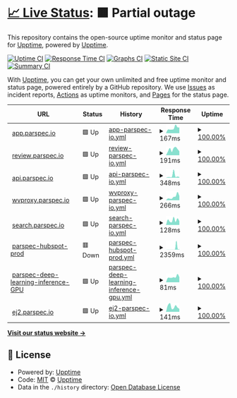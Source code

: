 # [📈 Live Status](https://upptime.github.io/upptime): <!--live status--> **🟧 Partial outage**

This repository contains the open-source uptime monitor and status page for [Upptime](https://upptime.js.org), powered by [Upptime](https://github.com/upptime/upptime).

[![Uptime CI](https://github.com/parikshit-parspec/upptime/workflows/Uptime%20CI/badge.svg)](https://github.com/parikshit-parspec/upptime/actions?query=workflow%3A%22Uptime+CI%22)
[![Response Time CI](https://github.com/parikshit-parspec/upptime/workflows/Response%20Time%20CI/badge.svg)](https://github.com/parikshit-parspec/upptime/actions?query=workflow%3A%22Response+Time+CI%22)
[![Graphs CI](https://github.com/parikshit-parspec/upptime/workflows/Graphs%20CI/badge.svg)](https://github.com/parikshit-parspec/upptime/actions?query=workflow%3A%22Graphs+CI%22)
[![Static Site CI](https://github.com/parikshit-parspec/upptime/workflows/Static%20Site%20CI/badge.svg)](https://github.com/parikshit-parspec/upptime/actions?query=workflow%3A%22Static+Site+CI%22)
[![Summary CI](https://github.com/parikshit-parspec/upptime/workflows/Summary%20CI/badge.svg)](https://github.com/parikshit-parspec/upptime/actions?query=workflow%3A%22Summary+CI%22)

With [Upptime](https://upptime.js.org), you can get your own unlimited and free uptime monitor and status page, powered entirely by a GitHub repository. We use [Issues](https://github.com/upptime/upptime/issues) as incident reports, [Actions](https://github.com/parikshit-parspec/upptime/actions) as uptime monitors, and [Pages](https://upptime.github.io/upptime) for the status page.

<!--start: status pages-->
<!-- This summary is generated by Upptime (https://github.com/upptime/upptime) -->
<!-- Do not edit this manually, your changes will be overwritten -->
<!-- prettier-ignore -->
| URL | Status | History | Response Time | Uptime |
| --- | ------ | ------- | ------------- | ------ |
| <img alt="" src="https://icons.duckduckgo.com/ip3/app.parspec.io.ico" height="13"> [app.parspec.io](https://app.parspec.io/) | 🟩 Up | [app-parspec-io.yml](https://github.com/parikshit-parspec/upptime/commits/HEAD/history/app-parspec-io.yml) | <details><summary><img alt="Response time graph" src="./graphs/app-parspec-io/response-time-week.png" height="20"> 167ms</summary><br><a href="https://parikshit-parspec.github.io/upptime/history/app-parspec-io"><img alt="Response time 269" src="https://img.shields.io/endpoint?url=https%3A%2F%2Fraw.githubusercontent.com%2Fparikshit-parspec%2Fupptime%2FHEAD%2Fapi%2Fapp-parspec-io%2Fresponse-time.json"></a><br><a href="https://parikshit-parspec.github.io/upptime/history/app-parspec-io"><img alt="24-hour response time 188" src="https://img.shields.io/endpoint?url=https%3A%2F%2Fraw.githubusercontent.com%2Fparikshit-parspec%2Fupptime%2FHEAD%2Fapi%2Fapp-parspec-io%2Fresponse-time-day.json"></a><br><a href="https://parikshit-parspec.github.io/upptime/history/app-parspec-io"><img alt="7-day response time 167" src="https://img.shields.io/endpoint?url=https%3A%2F%2Fraw.githubusercontent.com%2Fparikshit-parspec%2Fupptime%2FHEAD%2Fapi%2Fapp-parspec-io%2Fresponse-time-week.json"></a><br><a href="https://parikshit-parspec.github.io/upptime/history/app-parspec-io"><img alt="30-day response time 215" src="https://img.shields.io/endpoint?url=https%3A%2F%2Fraw.githubusercontent.com%2Fparikshit-parspec%2Fupptime%2FHEAD%2Fapi%2Fapp-parspec-io%2Fresponse-time-month.json"></a><br><a href="https://parikshit-parspec.github.io/upptime/history/app-parspec-io"><img alt="1-year response time 268" src="https://img.shields.io/endpoint?url=https%3A%2F%2Fraw.githubusercontent.com%2Fparikshit-parspec%2Fupptime%2FHEAD%2Fapi%2Fapp-parspec-io%2Fresponse-time-year.json"></a></details> | <details><summary><a href="https://parikshit-parspec.github.io/upptime/history/app-parspec-io">100.00%</a></summary><a href="https://parikshit-parspec.github.io/upptime/history/app-parspec-io"><img alt="All-time uptime 100.00%" src="https://img.shields.io/endpoint?url=https%3A%2F%2Fraw.githubusercontent.com%2Fparikshit-parspec%2Fupptime%2FHEAD%2Fapi%2Fapp-parspec-io%2Fuptime.json"></a><br><a href="https://parikshit-parspec.github.io/upptime/history/app-parspec-io"><img alt="24-hour uptime 100.00%" src="https://img.shields.io/endpoint?url=https%3A%2F%2Fraw.githubusercontent.com%2Fparikshit-parspec%2Fupptime%2FHEAD%2Fapi%2Fapp-parspec-io%2Fuptime-day.json"></a><br><a href="https://parikshit-parspec.github.io/upptime/history/app-parspec-io"><img alt="7-day uptime 100.00%" src="https://img.shields.io/endpoint?url=https%3A%2F%2Fraw.githubusercontent.com%2Fparikshit-parspec%2Fupptime%2FHEAD%2Fapi%2Fapp-parspec-io%2Fuptime-week.json"></a><br><a href="https://parikshit-parspec.github.io/upptime/history/app-parspec-io"><img alt="30-day uptime 100.00%" src="https://img.shields.io/endpoint?url=https%3A%2F%2Fraw.githubusercontent.com%2Fparikshit-parspec%2Fupptime%2FHEAD%2Fapi%2Fapp-parspec-io%2Fuptime-month.json"></a><br><a href="https://parikshit-parspec.github.io/upptime/history/app-parspec-io"><img alt="1-year uptime 100.00%" src="https://img.shields.io/endpoint?url=https%3A%2F%2Fraw.githubusercontent.com%2Fparikshit-parspec%2Fupptime%2FHEAD%2Fapi%2Fapp-parspec-io%2Fuptime-year.json"></a></details>
| <img alt="" src="https://icons.duckduckgo.com/ip3/review.parspec.io.ico" height="13"> [review.parspec.io](https://review.parspec.io/) | 🟩 Up | [review-parspec-io.yml](https://github.com/parikshit-parspec/upptime/commits/HEAD/history/review-parspec-io.yml) | <details><summary><img alt="Response time graph" src="./graphs/review-parspec-io/response-time-week.png" height="20"> 191ms</summary><br><a href="https://parikshit-parspec.github.io/upptime/history/review-parspec-io"><img alt="Response time 213" src="https://img.shields.io/endpoint?url=https%3A%2F%2Fraw.githubusercontent.com%2Fparikshit-parspec%2Fupptime%2FHEAD%2Fapi%2Freview-parspec-io%2Fresponse-time.json"></a><br><a href="https://parikshit-parspec.github.io/upptime/history/review-parspec-io"><img alt="24-hour response time 130" src="https://img.shields.io/endpoint?url=https%3A%2F%2Fraw.githubusercontent.com%2Fparikshit-parspec%2Fupptime%2FHEAD%2Fapi%2Freview-parspec-io%2Fresponse-time-day.json"></a><br><a href="https://parikshit-parspec.github.io/upptime/history/review-parspec-io"><img alt="7-day response time 191" src="https://img.shields.io/endpoint?url=https%3A%2F%2Fraw.githubusercontent.com%2Fparikshit-parspec%2Fupptime%2FHEAD%2Fapi%2Freview-parspec-io%2Fresponse-time-week.json"></a><br><a href="https://parikshit-parspec.github.io/upptime/history/review-parspec-io"><img alt="30-day response time 213" src="https://img.shields.io/endpoint?url=https%3A%2F%2Fraw.githubusercontent.com%2Fparikshit-parspec%2Fupptime%2FHEAD%2Fapi%2Freview-parspec-io%2Fresponse-time-month.json"></a><br><a href="https://parikshit-parspec.github.io/upptime/history/review-parspec-io"><img alt="1-year response time 213" src="https://img.shields.io/endpoint?url=https%3A%2F%2Fraw.githubusercontent.com%2Fparikshit-parspec%2Fupptime%2FHEAD%2Fapi%2Freview-parspec-io%2Fresponse-time-year.json"></a></details> | <details><summary><a href="https://parikshit-parspec.github.io/upptime/history/review-parspec-io">100.00%</a></summary><a href="https://parikshit-parspec.github.io/upptime/history/review-parspec-io"><img alt="All-time uptime 100.00%" src="https://img.shields.io/endpoint?url=https%3A%2F%2Fraw.githubusercontent.com%2Fparikshit-parspec%2Fupptime%2FHEAD%2Fapi%2Freview-parspec-io%2Fuptime.json"></a><br><a href="https://parikshit-parspec.github.io/upptime/history/review-parspec-io"><img alt="24-hour uptime 100.00%" src="https://img.shields.io/endpoint?url=https%3A%2F%2Fraw.githubusercontent.com%2Fparikshit-parspec%2Fupptime%2FHEAD%2Fapi%2Freview-parspec-io%2Fuptime-day.json"></a><br><a href="https://parikshit-parspec.github.io/upptime/history/review-parspec-io"><img alt="7-day uptime 100.00%" src="https://img.shields.io/endpoint?url=https%3A%2F%2Fraw.githubusercontent.com%2Fparikshit-parspec%2Fupptime%2FHEAD%2Fapi%2Freview-parspec-io%2Fuptime-week.json"></a><br><a href="https://parikshit-parspec.github.io/upptime/history/review-parspec-io"><img alt="30-day uptime 100.00%" src="https://img.shields.io/endpoint?url=https%3A%2F%2Fraw.githubusercontent.com%2Fparikshit-parspec%2Fupptime%2FHEAD%2Fapi%2Freview-parspec-io%2Fuptime-month.json"></a><br><a href="https://parikshit-parspec.github.io/upptime/history/review-parspec-io"><img alt="1-year uptime 100.00%" src="https://img.shields.io/endpoint?url=https%3A%2F%2Fraw.githubusercontent.com%2Fparikshit-parspec%2Fupptime%2FHEAD%2Fapi%2Freview-parspec-io%2Fuptime-year.json"></a></details>
| <img alt="" src="https://icons.duckduckgo.com/ip3/api.parspec.io.ico" height="13"> [api.parspec.io](https://api.parspec.io/health) | 🟩 Up | [api-parspec-io.yml](https://github.com/parikshit-parspec/upptime/commits/HEAD/history/api-parspec-io.yml) | <details><summary><img alt="Response time graph" src="./graphs/api-parspec-io/response-time-week.png" height="20"> 348ms</summary><br><a href="https://parikshit-parspec.github.io/upptime/history/api-parspec-io"><img alt="Response time 370" src="https://img.shields.io/endpoint?url=https%3A%2F%2Fraw.githubusercontent.com%2Fparikshit-parspec%2Fupptime%2FHEAD%2Fapi%2Fapi-parspec-io%2Fresponse-time.json"></a><br><a href="https://parikshit-parspec.github.io/upptime/history/api-parspec-io"><img alt="24-hour response time 136" src="https://img.shields.io/endpoint?url=https%3A%2F%2Fraw.githubusercontent.com%2Fparikshit-parspec%2Fupptime%2FHEAD%2Fapi%2Fapi-parspec-io%2Fresponse-time-day.json"></a><br><a href="https://parikshit-parspec.github.io/upptime/history/api-parspec-io"><img alt="7-day response time 348" src="https://img.shields.io/endpoint?url=https%3A%2F%2Fraw.githubusercontent.com%2Fparikshit-parspec%2Fupptime%2FHEAD%2Fapi%2Fapi-parspec-io%2Fresponse-time-week.json"></a><br><a href="https://parikshit-parspec.github.io/upptime/history/api-parspec-io"><img alt="30-day response time 279" src="https://img.shields.io/endpoint?url=https%3A%2F%2Fraw.githubusercontent.com%2Fparikshit-parspec%2Fupptime%2FHEAD%2Fapi%2Fapi-parspec-io%2Fresponse-time-month.json"></a><br><a href="https://parikshit-parspec.github.io/upptime/history/api-parspec-io"><img alt="1-year response time 381" src="https://img.shields.io/endpoint?url=https%3A%2F%2Fraw.githubusercontent.com%2Fparikshit-parspec%2Fupptime%2FHEAD%2Fapi%2Fapi-parspec-io%2Fresponse-time-year.json"></a></details> | <details><summary><a href="https://parikshit-parspec.github.io/upptime/history/api-parspec-io">100.00%</a></summary><a href="https://parikshit-parspec.github.io/upptime/history/api-parspec-io"><img alt="All-time uptime 99.94%" src="https://img.shields.io/endpoint?url=https%3A%2F%2Fraw.githubusercontent.com%2Fparikshit-parspec%2Fupptime%2FHEAD%2Fapi%2Fapi-parspec-io%2Fuptime.json"></a><br><a href="https://parikshit-parspec.github.io/upptime/history/api-parspec-io"><img alt="24-hour uptime 100.00%" src="https://img.shields.io/endpoint?url=https%3A%2F%2Fraw.githubusercontent.com%2Fparikshit-parspec%2Fupptime%2FHEAD%2Fapi%2Fapi-parspec-io%2Fuptime-day.json"></a><br><a href="https://parikshit-parspec.github.io/upptime/history/api-parspec-io"><img alt="7-day uptime 100.00%" src="https://img.shields.io/endpoint?url=https%3A%2F%2Fraw.githubusercontent.com%2Fparikshit-parspec%2Fupptime%2FHEAD%2Fapi%2Fapi-parspec-io%2Fuptime-week.json"></a><br><a href="https://parikshit-parspec.github.io/upptime/history/api-parspec-io"><img alt="30-day uptime 99.12%" src="https://img.shields.io/endpoint?url=https%3A%2F%2Fraw.githubusercontent.com%2Fparikshit-parspec%2Fupptime%2FHEAD%2Fapi%2Fapi-parspec-io%2Fuptime-month.json"></a><br><a href="https://parikshit-parspec.github.io/upptime/history/api-parspec-io"><img alt="1-year uptime 99.93%" src="https://img.shields.io/endpoint?url=https%3A%2F%2Fraw.githubusercontent.com%2Fparikshit-parspec%2Fupptime%2FHEAD%2Fapi%2Fapi-parspec-io%2Fuptime-year.json"></a></details>
| <img alt="" src="https://icons.duckduckgo.com/ip3/wvproxy.parspec.io.ico" height="13"> [wvproxy.parspec.io](http://wvproxy.parspec.io/) | 🟩 Up | [wvproxy-parspec-io.yml](https://github.com/parikshit-parspec/upptime/commits/HEAD/history/wvproxy-parspec-io.yml) | <details><summary><img alt="Response time graph" src="./graphs/wvproxy-parspec-io/response-time-week.png" height="20"> 266ms</summary><br><a href="https://parikshit-parspec.github.io/upptime/history/wvproxy-parspec-io"><img alt="Response time 280" src="https://img.shields.io/endpoint?url=https%3A%2F%2Fraw.githubusercontent.com%2Fparikshit-parspec%2Fupptime%2FHEAD%2Fapi%2Fwvproxy-parspec-io%2Fresponse-time.json"></a><br><a href="https://parikshit-parspec.github.io/upptime/history/wvproxy-parspec-io"><img alt="24-hour response time 324" src="https://img.shields.io/endpoint?url=https%3A%2F%2Fraw.githubusercontent.com%2Fparikshit-parspec%2Fupptime%2FHEAD%2Fapi%2Fwvproxy-parspec-io%2Fresponse-time-day.json"></a><br><a href="https://parikshit-parspec.github.io/upptime/history/wvproxy-parspec-io"><img alt="7-day response time 266" src="https://img.shields.io/endpoint?url=https%3A%2F%2Fraw.githubusercontent.com%2Fparikshit-parspec%2Fupptime%2FHEAD%2Fapi%2Fwvproxy-parspec-io%2Fresponse-time-week.json"></a><br><a href="https://parikshit-parspec.github.io/upptime/history/wvproxy-parspec-io"><img alt="30-day response time 303" src="https://img.shields.io/endpoint?url=https%3A%2F%2Fraw.githubusercontent.com%2Fparikshit-parspec%2Fupptime%2FHEAD%2Fapi%2Fwvproxy-parspec-io%2Fresponse-time-month.json"></a><br><a href="https://parikshit-parspec.github.io/upptime/history/wvproxy-parspec-io"><img alt="1-year response time 301" src="https://img.shields.io/endpoint?url=https%3A%2F%2Fraw.githubusercontent.com%2Fparikshit-parspec%2Fupptime%2FHEAD%2Fapi%2Fwvproxy-parspec-io%2Fresponse-time-year.json"></a></details> | <details><summary><a href="https://parikshit-parspec.github.io/upptime/history/wvproxy-parspec-io">100.00%</a></summary><a href="https://parikshit-parspec.github.io/upptime/history/wvproxy-parspec-io"><img alt="All-time uptime 99.97%" src="https://img.shields.io/endpoint?url=https%3A%2F%2Fraw.githubusercontent.com%2Fparikshit-parspec%2Fupptime%2FHEAD%2Fapi%2Fwvproxy-parspec-io%2Fuptime.json"></a><br><a href="https://parikshit-parspec.github.io/upptime/history/wvproxy-parspec-io"><img alt="24-hour uptime 100.00%" src="https://img.shields.io/endpoint?url=https%3A%2F%2Fraw.githubusercontent.com%2Fparikshit-parspec%2Fupptime%2FHEAD%2Fapi%2Fwvproxy-parspec-io%2Fuptime-day.json"></a><br><a href="https://parikshit-parspec.github.io/upptime/history/wvproxy-parspec-io"><img alt="7-day uptime 100.00%" src="https://img.shields.io/endpoint?url=https%3A%2F%2Fraw.githubusercontent.com%2Fparikshit-parspec%2Fupptime%2FHEAD%2Fapi%2Fwvproxy-parspec-io%2Fuptime-week.json"></a><br><a href="https://parikshit-parspec.github.io/upptime/history/wvproxy-parspec-io"><img alt="30-day uptime 100.00%" src="https://img.shields.io/endpoint?url=https%3A%2F%2Fraw.githubusercontent.com%2Fparikshit-parspec%2Fupptime%2FHEAD%2Fapi%2Fwvproxy-parspec-io%2Fuptime-month.json"></a><br><a href="https://parikshit-parspec.github.io/upptime/history/wvproxy-parspec-io"><img alt="1-year uptime 99.97%" src="https://img.shields.io/endpoint?url=https%3A%2F%2Fraw.githubusercontent.com%2Fparikshit-parspec%2Fupptime%2FHEAD%2Fapi%2Fwvproxy-parspec-io%2Fuptime-year.json"></a></details>
| <img alt="" src="https://icons.duckduckgo.com/ip3/search.parspec.io.ico" height="13"> [search.parspec.io](https://search.parspec.io/health) | 🟩 Up | [search-parspec-io.yml](https://github.com/parikshit-parspec/upptime/commits/HEAD/history/search-parspec-io.yml) | <details><summary><img alt="Response time graph" src="./graphs/search-parspec-io/response-time-week.png" height="20"> 128ms</summary><br><a href="https://parikshit-parspec.github.io/upptime/history/search-parspec-io"><img alt="Response time 243" src="https://img.shields.io/endpoint?url=https%3A%2F%2Fraw.githubusercontent.com%2Fparikshit-parspec%2Fupptime%2FHEAD%2Fapi%2Fsearch-parspec-io%2Fresponse-time.json"></a><br><a href="https://parikshit-parspec.github.io/upptime/history/search-parspec-io"><img alt="24-hour response time 101" src="https://img.shields.io/endpoint?url=https%3A%2F%2Fraw.githubusercontent.com%2Fparikshit-parspec%2Fupptime%2FHEAD%2Fapi%2Fsearch-parspec-io%2Fresponse-time-day.json"></a><br><a href="https://parikshit-parspec.github.io/upptime/history/search-parspec-io"><img alt="7-day response time 128" src="https://img.shields.io/endpoint?url=https%3A%2F%2Fraw.githubusercontent.com%2Fparikshit-parspec%2Fupptime%2FHEAD%2Fapi%2Fsearch-parspec-io%2Fresponse-time-week.json"></a><br><a href="https://parikshit-parspec.github.io/upptime/history/search-parspec-io"><img alt="30-day response time 187" src="https://img.shields.io/endpoint?url=https%3A%2F%2Fraw.githubusercontent.com%2Fparikshit-parspec%2Fupptime%2FHEAD%2Fapi%2Fsearch-parspec-io%2Fresponse-time-month.json"></a><br><a href="https://parikshit-parspec.github.io/upptime/history/search-parspec-io"><img alt="1-year response time 241" src="https://img.shields.io/endpoint?url=https%3A%2F%2Fraw.githubusercontent.com%2Fparikshit-parspec%2Fupptime%2FHEAD%2Fapi%2Fsearch-parspec-io%2Fresponse-time-year.json"></a></details> | <details><summary><a href="https://parikshit-parspec.github.io/upptime/history/search-parspec-io">100.00%</a></summary><a href="https://parikshit-parspec.github.io/upptime/history/search-parspec-io"><img alt="All-time uptime 99.94%" src="https://img.shields.io/endpoint?url=https%3A%2F%2Fraw.githubusercontent.com%2Fparikshit-parspec%2Fupptime%2FHEAD%2Fapi%2Fsearch-parspec-io%2Fuptime.json"></a><br><a href="https://parikshit-parspec.github.io/upptime/history/search-parspec-io"><img alt="24-hour uptime 100.00%" src="https://img.shields.io/endpoint?url=https%3A%2F%2Fraw.githubusercontent.com%2Fparikshit-parspec%2Fupptime%2FHEAD%2Fapi%2Fsearch-parspec-io%2Fuptime-day.json"></a><br><a href="https://parikshit-parspec.github.io/upptime/history/search-parspec-io"><img alt="7-day uptime 100.00%" src="https://img.shields.io/endpoint?url=https%3A%2F%2Fraw.githubusercontent.com%2Fparikshit-parspec%2Fupptime%2FHEAD%2Fapi%2Fsearch-parspec-io%2Fuptime-week.json"></a><br><a href="https://parikshit-parspec.github.io/upptime/history/search-parspec-io"><img alt="30-day uptime 99.13%" src="https://img.shields.io/endpoint?url=https%3A%2F%2Fraw.githubusercontent.com%2Fparikshit-parspec%2Fupptime%2FHEAD%2Fapi%2Fsearch-parspec-io%2Fuptime-month.json"></a><br><a href="https://parikshit-parspec.github.io/upptime/history/search-parspec-io"><img alt="1-year uptime 99.93%" src="https://img.shields.io/endpoint?url=https%3A%2F%2Fraw.githubusercontent.com%2Fparikshit-parspec%2Fupptime%2FHEAD%2Fapi%2Fsearch-parspec-io%2Fuptime-year.json"></a></details>
| <img alt="" src="https://icons.duckduckgo.com/ip3/ec2-13-58-13-16.us-east-2.compute.amazonaws.com.ico" height="13"> [parspec-hubspot-prod](http://ec2-13-58-13-16.us-east-2.compute.amazonaws.com/health) | 🟥 Down | [parspec-hubspot-prod.yml](https://github.com/parikshit-parspec/upptime/commits/HEAD/history/parspec-hubspot-prod.yml) | <details><summary><img alt="Response time graph" src="./graphs/parspec-hubspot-prod/response-time-week.png" height="20"> 2359ms</summary><br><a href="https://parikshit-parspec.github.io/upptime/history/parspec-hubspot-prod"><img alt="Response time 415" src="https://img.shields.io/endpoint?url=https%3A%2F%2Fraw.githubusercontent.com%2Fparikshit-parspec%2Fupptime%2FHEAD%2Fapi%2Fparspec-hubspot-prod%2Fresponse-time.json"></a><br><a href="https://parikshit-parspec.github.io/upptime/history/parspec-hubspot-prod"><img alt="24-hour response time 1156" src="https://img.shields.io/endpoint?url=https%3A%2F%2Fraw.githubusercontent.com%2Fparikshit-parspec%2Fupptime%2FHEAD%2Fapi%2Fparspec-hubspot-prod%2Fresponse-time-day.json"></a><br><a href="https://parikshit-parspec.github.io/upptime/history/parspec-hubspot-prod"><img alt="7-day response time 2359" src="https://img.shields.io/endpoint?url=https%3A%2F%2Fraw.githubusercontent.com%2Fparikshit-parspec%2Fupptime%2FHEAD%2Fapi%2Fparspec-hubspot-prod%2Fresponse-time-week.json"></a><br><a href="https://parikshit-parspec.github.io/upptime/history/parspec-hubspot-prod"><img alt="30-day response time 640" src="https://img.shields.io/endpoint?url=https%3A%2F%2Fraw.githubusercontent.com%2Fparikshit-parspec%2Fupptime%2FHEAD%2Fapi%2Fparspec-hubspot-prod%2Fresponse-time-month.json"></a><br><a href="https://parikshit-parspec.github.io/upptime/history/parspec-hubspot-prod"><img alt="1-year response time 415" src="https://img.shields.io/endpoint?url=https%3A%2F%2Fraw.githubusercontent.com%2Fparikshit-parspec%2Fupptime%2FHEAD%2Fapi%2Fparspec-hubspot-prod%2Fresponse-time-year.json"></a></details> | <details><summary><a href="https://parikshit-parspec.github.io/upptime/history/parspec-hubspot-prod">100.00%</a></summary><a href="https://parikshit-parspec.github.io/upptime/history/parspec-hubspot-prod"><img alt="All-time uptime 99.63%" src="https://img.shields.io/endpoint?url=https%3A%2F%2Fraw.githubusercontent.com%2Fparikshit-parspec%2Fupptime%2FHEAD%2Fapi%2Fparspec-hubspot-prod%2Fuptime.json"></a><br><a href="https://parikshit-parspec.github.io/upptime/history/parspec-hubspot-prod"><img alt="24-hour uptime 99.99%" src="https://img.shields.io/endpoint?url=https%3A%2F%2Fraw.githubusercontent.com%2Fparikshit-parspec%2Fupptime%2FHEAD%2Fapi%2Fparspec-hubspot-prod%2Fuptime-day.json"></a><br><a href="https://parikshit-parspec.github.io/upptime/history/parspec-hubspot-prod"><img alt="7-day uptime 100.00%" src="https://img.shields.io/endpoint?url=https%3A%2F%2Fraw.githubusercontent.com%2Fparikshit-parspec%2Fupptime%2FHEAD%2Fapi%2Fparspec-hubspot-prod%2Fuptime-week.json"></a><br><a href="https://parikshit-parspec.github.io/upptime/history/parspec-hubspot-prod"><img alt="30-day uptime 99.30%" src="https://img.shields.io/endpoint?url=https%3A%2F%2Fraw.githubusercontent.com%2Fparikshit-parspec%2Fupptime%2FHEAD%2Fapi%2Fparspec-hubspot-prod%2Fuptime-month.json"></a><br><a href="https://parikshit-parspec.github.io/upptime/history/parspec-hubspot-prod"><img alt="1-year uptime 99.63%" src="https://img.shields.io/endpoint?url=https%3A%2F%2Fraw.githubusercontent.com%2Fparikshit-parspec%2Fupptime%2FHEAD%2Fapi%2Fparspec-hubspot-prod%2Fuptime-year.json"></a></details>
| <img alt="" src="https://icons.duckduckgo.com/ip3/18.220.81.130.ico" height="13"> [parspec-deep-learning-inference-GPU](http://18.220.81.130:8501/v1/models/bert_v3:predict) | 🟩 Up | [parspec-deep-learning-inference-gpu.yml](https://github.com/parikshit-parspec/upptime/commits/HEAD/history/parspec-deep-learning-inference-gpu.yml) | <details><summary><img alt="Response time graph" src="./graphs/parspec-deep-learning-inference-gpu/response-time-week.png" height="20"> 81ms</summary><br><a href="https://parikshit-parspec.github.io/upptime/history/parspec-deep-learning-inference-gpu"><img alt="Response time 125" src="https://img.shields.io/endpoint?url=https%3A%2F%2Fraw.githubusercontent.com%2Fparikshit-parspec%2Fupptime%2FHEAD%2Fapi%2Fparspec-deep-learning-inference-gpu%2Fresponse-time.json"></a><br><a href="https://parikshit-parspec.github.io/upptime/history/parspec-deep-learning-inference-gpu"><img alt="24-hour response time 79" src="https://img.shields.io/endpoint?url=https%3A%2F%2Fraw.githubusercontent.com%2Fparikshit-parspec%2Fupptime%2FHEAD%2Fapi%2Fparspec-deep-learning-inference-gpu%2Fresponse-time-day.json"></a><br><a href="https://parikshit-parspec.github.io/upptime/history/parspec-deep-learning-inference-gpu"><img alt="7-day response time 81" src="https://img.shields.io/endpoint?url=https%3A%2F%2Fraw.githubusercontent.com%2Fparikshit-parspec%2Fupptime%2FHEAD%2Fapi%2Fparspec-deep-learning-inference-gpu%2Fresponse-time-week.json"></a><br><a href="https://parikshit-parspec.github.io/upptime/history/parspec-deep-learning-inference-gpu"><img alt="30-day response time 103" src="https://img.shields.io/endpoint?url=https%3A%2F%2Fraw.githubusercontent.com%2Fparikshit-parspec%2Fupptime%2FHEAD%2Fapi%2Fparspec-deep-learning-inference-gpu%2Fresponse-time-month.json"></a><br><a href="https://parikshit-parspec.github.io/upptime/history/parspec-deep-learning-inference-gpu"><img alt="1-year response time 125" src="https://img.shields.io/endpoint?url=https%3A%2F%2Fraw.githubusercontent.com%2Fparikshit-parspec%2Fupptime%2FHEAD%2Fapi%2Fparspec-deep-learning-inference-gpu%2Fresponse-time-year.json"></a></details> | <details><summary><a href="https://parikshit-parspec.github.io/upptime/history/parspec-deep-learning-inference-gpu">100.00%</a></summary><a href="https://parikshit-parspec.github.io/upptime/history/parspec-deep-learning-inference-gpu"><img alt="All-time uptime 99.92%" src="https://img.shields.io/endpoint?url=https%3A%2F%2Fraw.githubusercontent.com%2Fparikshit-parspec%2Fupptime%2FHEAD%2Fapi%2Fparspec-deep-learning-inference-gpu%2Fuptime.json"></a><br><a href="https://parikshit-parspec.github.io/upptime/history/parspec-deep-learning-inference-gpu"><img alt="24-hour uptime 100.00%" src="https://img.shields.io/endpoint?url=https%3A%2F%2Fraw.githubusercontent.com%2Fparikshit-parspec%2Fupptime%2FHEAD%2Fapi%2Fparspec-deep-learning-inference-gpu%2Fuptime-day.json"></a><br><a href="https://parikshit-parspec.github.io/upptime/history/parspec-deep-learning-inference-gpu"><img alt="7-day uptime 100.00%" src="https://img.shields.io/endpoint?url=https%3A%2F%2Fraw.githubusercontent.com%2Fparikshit-parspec%2Fupptime%2FHEAD%2Fapi%2Fparspec-deep-learning-inference-gpu%2Fuptime-week.json"></a><br><a href="https://parikshit-parspec.github.io/upptime/history/parspec-deep-learning-inference-gpu"><img alt="30-day uptime 100.00%" src="https://img.shields.io/endpoint?url=https%3A%2F%2Fraw.githubusercontent.com%2Fparikshit-parspec%2Fupptime%2FHEAD%2Fapi%2Fparspec-deep-learning-inference-gpu%2Fuptime-month.json"></a><br><a href="https://parikshit-parspec.github.io/upptime/history/parspec-deep-learning-inference-gpu"><img alt="1-year uptime 99.92%" src="https://img.shields.io/endpoint?url=https%3A%2F%2Fraw.githubusercontent.com%2Fparikshit-parspec%2Fupptime%2FHEAD%2Fapi%2Fparspec-deep-learning-inference-gpu%2Fuptime-year.json"></a></details>
| <img alt="" src="https://icons.duckduckgo.com/ip3/ej2.parspec.io.ico" height="13"> [ej2.parspec.io](https://ej2.parspec.io/health) | 🟩 Up | [ej2-parspec-io.yml](https://github.com/parikshit-parspec/upptime/commits/HEAD/history/ej2-parspec-io.yml) | <details><summary><img alt="Response time graph" src="./graphs/ej2-parspec-io/response-time-week.png" height="20"> 141ms</summary><br><a href="https://parikshit-parspec.github.io/upptime/history/ej2-parspec-io"><img alt="Response time 193" src="https://img.shields.io/endpoint?url=https%3A%2F%2Fraw.githubusercontent.com%2Fparikshit-parspec%2Fupptime%2FHEAD%2Fapi%2Fej2-parspec-io%2Fresponse-time.json"></a><br><a href="https://parikshit-parspec.github.io/upptime/history/ej2-parspec-io"><img alt="24-hour response time 82" src="https://img.shields.io/endpoint?url=https%3A%2F%2Fraw.githubusercontent.com%2Fparikshit-parspec%2Fupptime%2FHEAD%2Fapi%2Fej2-parspec-io%2Fresponse-time-day.json"></a><br><a href="https://parikshit-parspec.github.io/upptime/history/ej2-parspec-io"><img alt="7-day response time 141" src="https://img.shields.io/endpoint?url=https%3A%2F%2Fraw.githubusercontent.com%2Fparikshit-parspec%2Fupptime%2FHEAD%2Fapi%2Fej2-parspec-io%2Fresponse-time-week.json"></a><br><a href="https://parikshit-parspec.github.io/upptime/history/ej2-parspec-io"><img alt="30-day response time 167" src="https://img.shields.io/endpoint?url=https%3A%2F%2Fraw.githubusercontent.com%2Fparikshit-parspec%2Fupptime%2FHEAD%2Fapi%2Fej2-parspec-io%2Fresponse-time-month.json"></a><br><a href="https://parikshit-parspec.github.io/upptime/history/ej2-parspec-io"><img alt="1-year response time 193" src="https://img.shields.io/endpoint?url=https%3A%2F%2Fraw.githubusercontent.com%2Fparikshit-parspec%2Fupptime%2FHEAD%2Fapi%2Fej2-parspec-io%2Fresponse-time-year.json"></a></details> | <details><summary><a href="https://parikshit-parspec.github.io/upptime/history/ej2-parspec-io">100.00%</a></summary><a href="https://parikshit-parspec.github.io/upptime/history/ej2-parspec-io"><img alt="All-time uptime 99.98%" src="https://img.shields.io/endpoint?url=https%3A%2F%2Fraw.githubusercontent.com%2Fparikshit-parspec%2Fupptime%2FHEAD%2Fapi%2Fej2-parspec-io%2Fuptime.json"></a><br><a href="https://parikshit-parspec.github.io/upptime/history/ej2-parspec-io"><img alt="24-hour uptime 100.00%" src="https://img.shields.io/endpoint?url=https%3A%2F%2Fraw.githubusercontent.com%2Fparikshit-parspec%2Fupptime%2FHEAD%2Fapi%2Fej2-parspec-io%2Fuptime-day.json"></a><br><a href="https://parikshit-parspec.github.io/upptime/history/ej2-parspec-io"><img alt="7-day uptime 100.00%" src="https://img.shields.io/endpoint?url=https%3A%2F%2Fraw.githubusercontent.com%2Fparikshit-parspec%2Fupptime%2FHEAD%2Fapi%2Fej2-parspec-io%2Fuptime-week.json"></a><br><a href="https://parikshit-parspec.github.io/upptime/history/ej2-parspec-io"><img alt="30-day uptime 100.00%" src="https://img.shields.io/endpoint?url=https%3A%2F%2Fraw.githubusercontent.com%2Fparikshit-parspec%2Fupptime%2FHEAD%2Fapi%2Fej2-parspec-io%2Fuptime-month.json"></a><br><a href="https://parikshit-parspec.github.io/upptime/history/ej2-parspec-io"><img alt="1-year uptime 99.98%" src="https://img.shields.io/endpoint?url=https%3A%2F%2Fraw.githubusercontent.com%2Fparikshit-parspec%2Fupptime%2FHEAD%2Fapi%2Fej2-parspec-io%2Fuptime-year.json"></a></details>

<!--end: status pages-->

[**Visit our status website →**](https://upptime.github.io/upptime)

## 📄 License

- Powered by: [Upptime](https://github.com/upptime/upptime)
- Code: [MIT](./LICENSE) © [Upptime](https://upptime.js.org)
- Data in the `./history` directory: [Open Database License](https://opendatacommons.org/licenses/odbl/1-0/)
